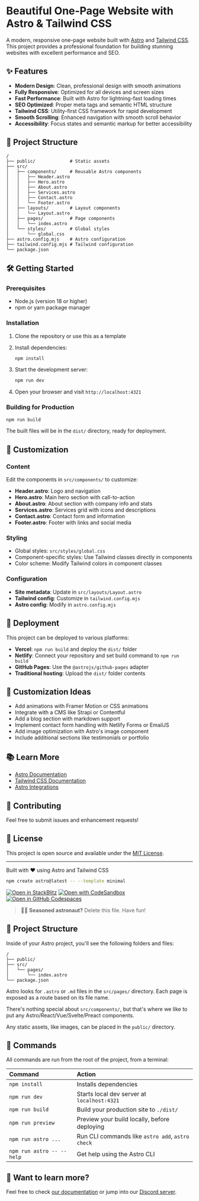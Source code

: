 # Beautiful One-Page Website with Astro & Tailwind CSS

A modern, responsive one-page website built with [Astro](https://astro.build/) and [Tailwind CSS](https://tailwindcss.com/). This project provides a professional foundation for building stunning websites with excellent performance and SEO.

## ✨ Features

- **Modern Design**: Clean, professional design with smooth animations
- **Fully Responsive**: Optimized for all devices and screen sizes
- **Fast Performance**: Built with Astro for lightning-fast loading times
- **SEO Optimized**: Proper meta tags and semantic HTML structure
- **Tailwind CSS**: Utility-first CSS framework for rapid development
- **Smooth Scrolling**: Enhanced navigation with smooth scroll behavior
- **Accessibility**: Focus states and semantic markup for better accessibility

## 🚀 Project Structure

```
/
├── public/             # Static assets
├── src/
│   ├── components/     # Reusable Astro components
│   │   ├── Header.astro
│   │   ├── Hero.astro
│   │   ├── About.astro
│   │   ├── Services.astro
│   │   ├── Contact.astro
│   │   └── Footer.astro
│   ├── layouts/        # Layout components
│   │   └── Layout.astro
│   ├── pages/          # Page components
│   │   └── index.astro
│   └── styles/         # Global styles
│       └── global.css
├── astro.config.mjs    # Astro configuration
├── tailwind.config.mjs # Tailwind configuration
└── package.json
```

## 🛠️ Getting Started

### Prerequisites

- Node.js (version 18 or higher)
- npm or yarn package manager

### Installation

1. Clone the repository or use this as a template
2. Install dependencies:
   ```bash
   npm install
   ```

3. Start the development server:
   ```bash
   npm run dev
   ```

4. Open your browser and visit `http://localhost:4321`

### Building for Production

```bash
npm run build
```

The built files will be in the `dist/` directory, ready for deployment.

## 📝 Customization

### Content

Edit the components in `src/components/` to customize:

- **Header.astro**: Logo and navigation
- **Hero.astro**: Main hero section with call-to-action
- **About.astro**: About section with company info and stats
- **Services.astro**: Services grid with icons and descriptions
- **Contact.astro**: Contact form and information
- **Footer.astro**: Footer with links and social media

### Styling

- Global styles: `src/styles/global.css`
- Component-specific styles: Use Tailwind classes directly in components
- Color scheme: Modify Tailwind colors in component classes

### Configuration

- **Site metadata**: Update in `src/layouts/Layout.astro`
- **Tailwind config**: Customize in `tailwind.config.mjs`
- **Astro config**: Modify in `astro.config.mjs`

## 🚀 Deployment

This project can be deployed to various platforms:

- **Vercel**: `npm run build` and deploy the `dist/` folder
- **Netlify**: Connect your repository and set build command to `npm run build`
- **GitHub Pages**: Use the `@astrojs/github-pages` adapter
- **Traditional hosting**: Upload the `dist/` folder contents

## 🎨 Customization Ideas

- Add animations with Framer Motion or CSS animations
- Integrate with a CMS like Strapi or Contentful
- Add a blog section with markdown support
- Implement contact form handling with Netlify Forms or EmailJS
- Add image optimization with Astro's image component
- Include additional sections like testimonials or portfolio

## 📚 Learn More

- [Astro Documentation](https://docs.astro.build/)
- [Tailwind CSS Documentation](https://tailwindcss.com/docs)
- [Astro Integrations](https://astro.build/integrations/)

## 🤝 Contributing

Feel free to submit issues and enhancement requests!

## 📄 License

This project is open source and available under the [MIT License](LICENSE).

---

Built with ❤️ using Astro and Tailwind CSS

```sh
npm create astro@latest -- --template minimal
```

[![Open in StackBlitz](https://developer.stackblitz.com/img/open_in_stackblitz.svg)](https://stackblitz.com/github/withastro/astro/tree/latest/examples/minimal)
[![Open with CodeSandbox](https://assets.codesandbox.io/github/button-edit-lime.svg)](https://codesandbox.io/p/sandbox/github/withastro/astro/tree/latest/examples/minimal)
[![Open in GitHub Codespaces](https://github.com/codespaces/badge.svg)](https://codespaces.new/withastro/astro?devcontainer_path=.devcontainer/minimal/devcontainer.json)

> 🧑‍🚀 **Seasoned astronaut?** Delete this file. Have fun!

## 🚀 Project Structure

Inside of your Astro project, you'll see the following folders and files:

```text
/
├── public/
├── src/
│   └── pages/
│       └── index.astro
└── package.json
```

Astro looks for `.astro` or `.md` files in the `src/pages/` directory. Each page is exposed as a route based on its file name.

There's nothing special about `src/components/`, but that's where we like to put any Astro/React/Vue/Svelte/Preact components.

Any static assets, like images, can be placed in the `public/` directory.

## 🧞 Commands

All commands are run from the root of the project, from a terminal:

| Command                   | Action                                           |
| :------------------------ | :----------------------------------------------- |
| `npm install`             | Installs dependencies                            |
| `npm run dev`             | Starts local dev server at `localhost:4321`      |
| `npm run build`           | Build your production site to `./dist/`          |
| `npm run preview`         | Preview your build locally, before deploying     |
| `npm run astro ...`       | Run CLI commands like `astro add`, `astro check` |
| `npm run astro -- --help` | Get help using the Astro CLI                     |

## 👀 Want to learn more?

Feel free to check [our documentation](https://docs.astro.build) or jump into our [Discord server](https://astro.build/chat).

